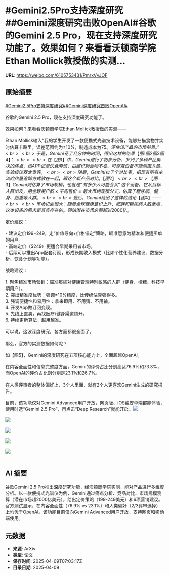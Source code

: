 # #Gemini2.5Pro支持深度研究##Gemini深度研究击败OpenAI#谷歌的Gemini 2.5 Pro，现在支持深度研究功能了。效果如何？来看看沃顿商学院Ethan Mollick教授做的实测...

**URL**: https://weibo.com/6105753431/PmrxVvJOF

## 原始摘要

<a href="https://m.weibo.cn/search?containerid=231522type%3D1%26t%3D10%26q%3D%23Gemini2.5Pro%E6%94%AF%E6%8C%81%E6%B7%B1%E5%BA%A6%E7%A0%94%E7%A9%B6%23&amp;extparam=%23Gemini2.5Pro%E6%94%AF%E6%8C%81%E6%B7%B1%E5%BA%A6%E7%A0%94%E7%A9%B6%23" data-hide=""><span class="surl-text">#Gemini2.5Pro支持深度研究#</span></a><a href="https://m.weibo.cn/search?containerid=231522type%3D1%26t%3D10%26q%3D%23Gemini%E6%B7%B1%E5%BA%A6%E7%A0%94%E7%A9%B6%E5%87%BB%E8%B4%A5OpenAI%23&amp;extparam=%23Gemini%E6%B7%B1%E5%BA%A6%E7%A0%94%E7%A9%B6%E5%87%BB%E8%B4%A5OpenAI%23" data-hide=""><span class="surl-text">#Gemini深度研究击败OpenAI#</span></a><br><br>谷歌的Gemini 2.5 Pro，现在支持深度研究功能了。<br><br>效果如何？来看看沃顿商学院Ethan Mollick教授做的实测——<br><br>Ethan Mollick输入“我的学生开发了一款便携式光谱技术设备，能够扫描食物并实时估算卡路里，误差范围约为±10%，制造成本为$75。评估该产品的市场前景。”<br><br>于是，Gemini花了几分钟的时间，得出这样的结果【图1 图2 图3 图4】：<br><br>在【图1】中，Gemini进行了初步分析，罗列了多种产品解决的痛点，如APP记录饮食麻烦，拍照识别食物不准、可穿戴设备不能测摄入量、实验级仪器太贵等。<br><br>随后，Gemini拉了个对比表，把现有所有主流的热量追踪方式放在一起，跟这个新产品对比。【图2】<br><br>【图3】Gemini则估算了市场规模，也就是“有多少人可能会买”这个设备。它从目标人群出发，用全球用户数 × 平均售价 = 最大市场规模公式，估算了糖尿病、健身、超重等人群。<br><br>最后，Gemini给出了这样的结论【图4】——<br><br>市场机会很大：随着全球健康意识上升、肥胖和糖尿病人数激增，这类设备的需求是真实存在的。预估潜在市场总额超过$2000亿。<br><br>定价建议：<br><br>- 建议定价$199-$249，走“价值导向+价格锚定”策略，瞄准愿意为精准和便捷买单的用户。<br>- 高端定价（$249）更适合早期采用者市场。<br>- 后续可以推出App配套订阅，形成长期收入模式（比如个性化营养建议、数据分析、饮食计划等功能）。<br><br> 战略建议：<br><br>1. 聚焦精准市场营销：瞄准那些对健康管理特别敏感的人群（健身、控糖、科技早期用户）。<br>2. 突出精准度优势：强调±10%精度，比传统估算强得多。<br>3. 强调便捷性和易用性：拿来即用、不用猜、不用输。<br>4. 开发App做订阅变现。<br>5. 先线上直卖，再找医疗/健身渠道铺开。<br>6. 持续更新算法，越用越准。<br><br>可以说，这波深度研究，各方面都很全面了。<br><br>那么，官方的实测数据如何呢？<br><br>如【图5】，Gemini的深度研究在五项核心能力上，全面超越OpenAI。<br><br>在内容全面性和信息完整度方面，Gemini的评价占比分别高达76.9%和73.3%，而OpenAI的评价占比则分别是23.1%和26.7%。<br><br>在人类评审者的整体偏好上，3个人里面，就有2个人更喜欢Gemini生成的研究报告。<br><br>目前，该功能仅对Gemini Advanced用户开放，网页版、iOS或安卓端都能体验，使用时选“Gemini 2.5 Pro”，再点击“Deep Research”就能开启。<img style="" src="https://tvax2.sinaimg.cn/large/006Fd7o3ly1i0afdwfhd4j310o13hqk0.jpg" referrerpolicy="no-referrer"><br><br><img style="" src="https://tvax1.sinaimg.cn/large/006Fd7o3ly1i0afdway3uj30yf0zk4dc.jpg" referrerpolicy="no-referrer"><br><br><img style="" src="https://tvax1.sinaimg.cn/large/006Fd7o3ly1i0afdw9cvnj30zk0rb17c.jpg" referrerpolicy="no-referrer"><br><br><img style="" src="https://tvax1.sinaimg.cn/large/006Fd7o3ly1i0afdw4uylj30la0zkqgn.jpg" referrerpolicy="no-referrer"><br><br><img style="" src="https://tvax4.sinaimg.cn/large/006Fd7o3gy1i0afdx0tlvj30rs0h2aen.jpg" referrerpolicy="no-referrer"><br><br>

## AI 摘要

谷歌Gemini 2.5 Pro推出深度研究功能，经沃顿商学院实测，能对产品进行多维度分析。以一款便携式光谱仪为例，Gemini通过痛点分析、竞品对比、市场规模测算（潜在市场超2000亿美元），给出定价策略（199-249美元）和6项营销建议。官方测试显示，在内容全面性（76.9% vs 23.1%）和人类偏好（2/3评审选择）上均优于OpenAI。该功能目前仅向Gemini Advanced用户开放，支持网页和移动端使用。

## 元数据

- **来源**: ArXiv
- **类型**: 论文
- **保存时间**: 2025-04-09T07:03:17Z
- **目录日期**: 2025-04-09
